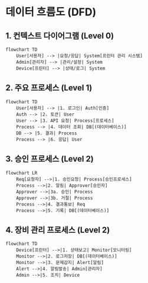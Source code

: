 # 데이터 흐름도 (DFD)

## 1. 컨텍스트 다이어그램 (Level 0)
```mermaid
flowchart TD
    User[사용자] --> |요청/응답| System[프린터 관리 시스템]
    Admin[관리자] --> |관리/설정| System
    Device[프린터] --> |상태/로그| System
```

## 2. 주요 프로세스 (Level 1)
```mermaid
flowchart TD
    User[사용자] --> |1. 로그인| Auth[인증]
    Auth --> |2. 토큰| User
    User --> |3. API 요청| Process[프로세스]
    Process --> |4. 데이터 조회| DB[(데이터베이스)]
    DB --> |5. 결과| Process
    Process --> |6. 응답| User
```

## 3. 승인 프로세스 (Level 2)
```mermaid
flowchart LR
    Req[요청자] -->|1. 승인요청| Process[승인프로세스]
    Process -->|2. 알림| Approver[승인자]
    Approver -->|3a. 승인| Process
    Approver -->|3b. 거절| Process
    Process -->|4. 결과통보| Req
    Process -->|5. 기록| DB[(데이터베이스)]
```

## 4. 장비 관리 프로세스 (Level 2)
```mermaid
flowchart TD
    Device[프린터] -->|1. 상태보고| Monitor[모니터링]
    Monitor -->|2. 로그저장| DB[(데이터베이스)]
    Monitor -->|3. 문제감지| Alert[알림]
    Alert -->|4. 알림발송| Admin[관리자]
    Admin -->|5. 조치| Device
```

